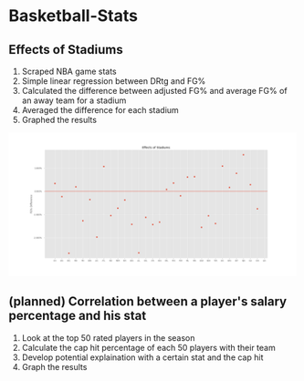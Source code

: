 # Basketball-Stats

## Effects of Stadiums

1. Scraped NBA game stats
2. Simple linear regression between DRtg and FG%
3. Calculated the difference between adjusted FG% and average FG% of an away team for a stadium
4. Averaged the difference for each stadium
5. Graphed the results

![results](https://github.com/paulliwali/Basketball-Stats/blob/master/effects-of-stadiums/results.png)

## (planned) Correlation between a player's salary percentage and his stat

1. Look at the top 50 rated players in the season
2. Calculate the cap hit percentage of each 50 players with their team
3. Develop potential explaination with a certain stat and the cap hit
4. Graph the results
